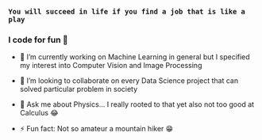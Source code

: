 ### `You will succeed in life if you find a job that is like a play`

### I code for fun 💯



- 🔭 I’m currently working on Machine Learning in general but I specified my interest into Computer Vision and Image Processing 

- 👯 I’m looking to collaborate on every Data Science project that can solved particular problem in society

- 💬 Ask me about Physics... I really rooted to that yet also not too good at Calculus 😂

- ⚡ Fun fact: Not so amateur a mountain hiker 😁
